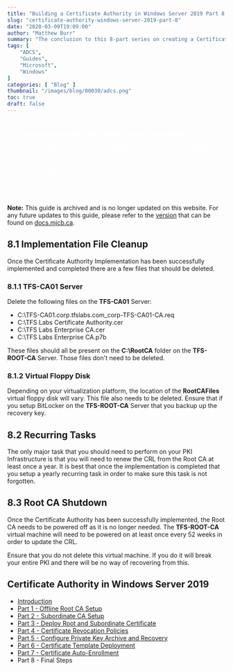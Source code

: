 ```yaml
---
title: "Building a Certificate Authority in Windows Server 2019 Part 8 - Final Steps"
slug: "certificate-authority-windows-server-2019-part-8"
date: "2020-03-09T19:09:00"
author: "Matthew Burr"
summary: "The conclusion to this 8-part series on creating a Certificate Authority in Windows Server 2019 using Active Directory Certificate Services."
tags: [
    "ADCS",
    "Guides",
    "Microsoft",
    "Windows"
]
categories: [ "Blog" ]
thumbnail: "/images/blog/00030/adcs.png"
toc: true
draft: false
---
```


<style type="text/css">
.pki-header {
    background-image: url("/images/blog/00030/pki-background.jpg");
    padding-top: 25px;
    padding-left: 25px;
    padding-right: 25px;
    color: #ffffff;
}
</style>

<div class="pki-header">
<strong>Practical Guide to PKI with Windows Server - First Edition</strong>

Now available for purchase, a complete book version of this guide. Includes an expanded version of this guide which includes over 300 screenshots, CLI configuration commands, quick start guide, additional details and more.

<div style="text-align:center; padding-top: 0px; padding-bottom: 25px;">
    <a href="/publications/practical-guide-to-pki-with-windows-server-first-edition/" style="color: #ffffff; cursor: pointer;" class="button mt-1" role="button" title="Learn More">Learn More</a>
</div>
</div>

**Note:** This guide is archived and is no longer updated on this website. For any future updates to this guide, please refer to the [version](https://docs.mjcb.ca/microsoft/windows-server/windows-server-roles-features/adcs/adcs-windows-server-2019/adcs-windows-server-2019-part-8/) that can be found on [docs.mjcb.ca](https://docs.mjcb.ca/).

## 8.1 Implementation File Cleanup ##

Once the Certificate Authority Implementation has been successfully implemented and completed there are a few files that should be deleted.

### 8.1.1 TFS-CA01 Server ##

Delete the following files on the **TFS-CA01** Server:

* C:\TFS-CA01.corp.tfslabs.com_corp-TFS-CA01-CA.req
* C:\TFS Labs Certificate Authority.cer
* C:\TFS Labs Enterprise CA.cer
* C:\TFS Labs Enterprise CA.p7b

These files should all be present on the **C:\RootCA** folder on the **TFS-ROOT-CA** Server. Those files don't need to be deleted.

### 8.1.2 Virtual Floppy Disk ##

Depending on your virtualization platform, the location of the **RootCAFiles** virtual floppy disk will vary. This file also needs to be deleted. Ensure that if you setup BitLocker on the **TFS-ROOT-CA** Server that you backup up the recovery key.

## 8.2 Recurring Tasks ##

The only major task that you should need to perform on your PKI Infrastructure is that you will need to renew the CRL from the Root CA at least once a year. It is best that once the implementation is completed that you setup a yearly recurring task in order to make sure this task is not forgotten.

## 8.3 Root CA Shutdown ##

Once the Certificate Authority has been successfully implemented, the Root CA needs to be powered off as it is no longer needed. The **TFS-ROOT-CA** virtual machine will need to be powered on at least once every 52 weeks in order to update the CRL.

Ensure that you do not delete this virtual machine. If you do it will break your entire PKI and there will be no way of recovering from this.

## Certificate Authority in Windows Server 2019 ##

* [Introduction](/blog/2020/03/09/certificate-authority-windows-server-2019)
* [Part 1 - Offline Root CA Setup](/blog/2020/03/09/certificate-authority-windows-server-2019-part-1)
* [Part 2 - Subordinate CA Setup](/blog/2020/03/09/certificate-authority-windows-server-2019-part-2)
* [Part 3 - Deploy Root and Subordinate Certificate](/blog/2020/03/09/certificate-authority-windows-server-2019-part-3)
* [Part 4 - Certificate Revocation Policies](/blog/2020/03/09/certificate-authority-windows-server-2019-part-4)
* [Part 5 - Configure Private Key Archive and Recovery](/blog/2020/03/09/certificate-authority-windows-server-2019-part-5)
* [Part 6 - Certificate Template Deployment](/blog/2020/03/09/certificate-authority-windows-server-2019-part-6)
* [Part 7 - Certificate Auto-Enrollment](/blog/2020/03/09/certificate-authority-windows-server-2019-part-7)
* Part 8 - Final Steps

